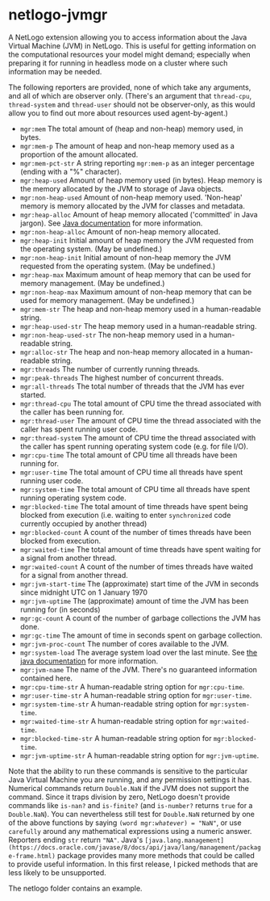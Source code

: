 # netlogo-jvmgr

A NetLogo extension allowing you to access information about the Java Virtual Machine (JVM) in NetLogo. This is useful for getting information on the computational resources your model might demand; especially when preparing it for running in headless mode on a cluster where such information may be needed.

The following reporters are provided, none of which take any arguments, and all of which are observer only. (There's an argument that `thread-cpu`, `thread-system` and `thread-user` should not be observer-only, as this would allow you to find out more about resources used agent-by-agent.)

+ `mgr:mem` The total amount of (heap and non-heap) memory used, in bytes.
+ `mgr:mem-p` The amount of heap and non-heap memory used as a proportion of the amount allocated.
+ `mgr:mem-pct-str` A string reporting `mgr:mem-p` as an integer percentage (ending with a "%" character).
+ `mgr:heap-used` Amount of heap memory used (in bytes). Heap memory is the memory allocated by the JVM to storage of Java objects. 
+ `mgr:non-heap-used` Amount of non-heap memory used. 'Non-heap' memory is memory allocated by the JVM for classes and metadata.
+ `mgr:heap-alloc` Amount of heap memory allocated ('committed' in Java jargon). See [Java documentation](https://docs.oracle.com/javase/8/docs/api/java/lang/management/MemoryUsage.html) for more information.
+ `mgr:non-heap-alloc` Amount of non-heap memory allocated.
+ `mgr:heap-init` Initial amount of heap memory the JVM requested from the operating system. (May be undefined.)
+ `mgr:non-heap-init` Initial amount of non-heap memory the JVM requested from the operating system. (May be undefined.)
+ `mgr:heap-max` Maximum amount of heap memory that can be used for memory management. (May be undefined.)
+ `mgr:non-heap-max` Maximum amount of non-heap memory that can be used for memory management. (May be undefined.)
+ `mgr:mem-str` The heap and non-heap memory used in a human-readable string.
+ `mgr:heap-used-str` The heap memory used in a human-readable string.
+ `mgr:non-heap-used-str` The non-heap memory used in a human-readable string.
+ `mgr:alloc-str` The heap and non-heap memory allocated in a human-readable string.
+ `mgr:threads` The number of currently running threads.
+ `mgr:peak-threads` The highest number of concurrent threads.
+ `mgr:all-threads` The total number of threads that the JVM has ever started.
+ `mgr:thread-cpu` The total amount of CPU time the thread associated with the caller has been running for.
+ `mgr:thread-user` The amount of CPU time the thread associated with the caller has spent running user code.
+ `mgr:thread-system` The amount of CPU time the thread associated with the caller has spent running operating system code (e.g. for file I/O).
+ `mgr:cpu-time` The total amount of CPU time all threads have been running for.
+ `mgr:user-time` The total amount of CPU time all threads have spent running user code.
+ `mgr:system-time` The total amount of CPU time all threads have spent running operating system code.
+ `mgr:blocked-time` The total amount of time threads have spent being blocked from execution (i.e. waiting to enter `synchronized` code currently occupied by another thread)
+ `mgr:blocked-count` A count of the number of times threads have been blocked from execution.
+ `mgr:waited-time` The total amount of time threads have spent waiting for a signal from another thread.
+ `mgr:waited-count` A count of the number of times threads have waited for a signal from another thread.
+ `mgr:jvm-start-time` The (approximate) start time of the JVM in seconds since midnight UTC on 1 January 1970
+ `mgr:jvm-uptime` The (approximate) amount of time the JVM has been running for (in seconds)
+ `mgr:gc-count` A count of the number of garbage collections the JVM has done.
+ `mgr:gc-time` The amount of time in seconds spent on garbage collection.
+ `mgr:jvm-proc-count` The number of cores available to the JVM.
+ `mgr:system-load` The average system load over the last minute. See [the java documentation](https://docs.oracle.com/javase/8/docs/api/java/lang/management/OperatingSystemMXBean.html#getSystemLoadAverage--) for more information.
+ `mgr:jvm-name` The name of the JVM. There's no guaranteed information contained here.
+ `mgr:cpu-time-str` A human-readable string option for `mgr:cpu-time`.
+ `mgr:user-time-str` A human-readable string option for `mgr:user-time`.
+ `mgr:system-time-str` A human-readable string option for `mgr:system-time`.
+ `mgr:waited-time-str` A human-readable string option for `mgr:waited-time`.
+ `mgr:blocked-time-str` A human-readable string option for `mgr:blocked-time`.
+ `mgr:jvm-uptime-str` A human-readable string option for `mgr:jvm-uptime`.

Note that the ability to run these commands is sensitive to the particular Java Virtual Machine you are running, and any permission settings it has. Numerical commands return `Double.NaN` if the JVM does not support the command. Since it traps division by zero, NetLogo doesn't provide commands like `is-nan?` and `is-finite?` (and `is-number?` returns `true` for a `Double.NaN`). You can nevertheless still test for `Double.NaN` returned by one of the above functions by saying `(word mgr:`_`whatever`_`) = "NaN"`, or use `carefully` around any mathematical expressions using a numeric answer. Reporters ending `str` return `"NA"`. Java's `[java.lang.management](https://docs.oracle.com/javase/8/docs/api/java/lang/management/package-frame.html)` package provides many more methods that could be called to provide useful information. In this first release, I picked methods that are less likely to be unsupported.

The netlogo folder contains an example.